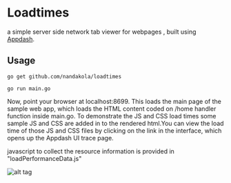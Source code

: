 # Loadtimes

a simple server side network tab viewer for webpages , built using [Appdash](https://github.com/sourcegraph/appdash).

## Usage

```
go get github.com/nandakola/loadtimes

go run main.go

```

Now, point your browser at localhost:8699. This loads the main page of the sample web app, which loads the HTML content coded on /home handler function inside main.go.
To demonstrate the JS and CSS load times some sample JS and CSS are added in to the rendered html.You can view the load time of those JS and CSS files by clicking on the link in the interface, which opens up the Appdash UI trace page.

javascript to collect the resource information is provided in "loadPerformanceData.js"

![alt tag](https://raw.githubusercontent.com/nandakola/loadtimes/Sample.PNG)

